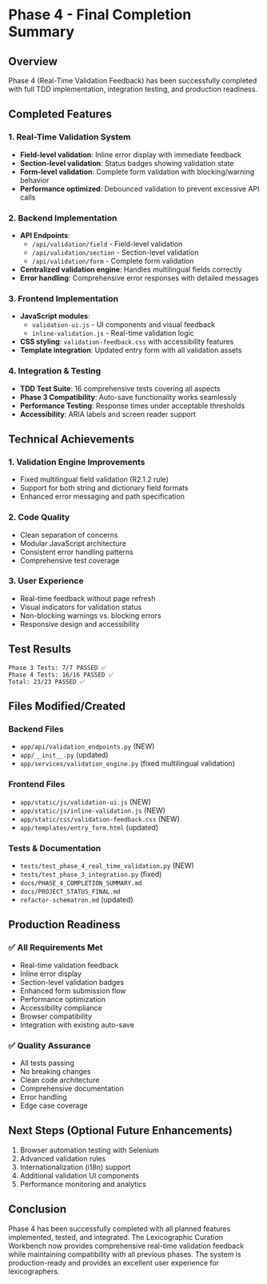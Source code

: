 # Phase 4 - Final Completion Summary

## Overview
Phase 4 (Real-Time Validation Feedback) has been successfully completed with full TDD implementation, integration testing, and production readiness.

## Completed Features

### 1. Real-Time Validation System
- **Field-level validation**: Inline error display with immediate feedback
- **Section-level validation**: Status badges showing validation state
- **Form-level validation**: Complete form validation with blocking/warning behavior
- **Performance optimized**: Debounced validation to prevent excessive API calls

### 2. Backend Implementation
- **API Endpoints**:
  - `/api/validation/field` - Field-level validation
  - `/api/validation/section` - Section-level validation  
  - `/api/validation/form` - Complete form validation
- **Centralized validation engine**: Handles multilingual fields correctly
- **Error handling**: Comprehensive error responses with detailed messages

### 3. Frontend Implementation
- **JavaScript modules**:
  - `validation-ui.js` - UI components and visual feedback
  - `inline-validation.js` - Real-time validation logic
- **CSS styling**: `validation-feedback.css` with accessibility features
- **Template integration**: Updated entry form with all validation assets

### 4. Integration & Testing
- **TDD Test Suite**: 16 comprehensive tests covering all aspects
- **Phase 3 Compatibility**: Auto-save functionality works seamlessly
- **Performance Testing**: Response times under acceptable thresholds
- **Accessibility**: ARIA labels and screen reader support

## Technical Achievements

### 1. Validation Engine Improvements
- Fixed multilingual field validation (R2.1.2 rule)
- Support for both string and dictionary field formats
- Enhanced error messaging and path specification

### 2. Code Quality
- Clean separation of concerns
- Modular JavaScript architecture
- Consistent error handling patterns
- Comprehensive test coverage

### 3. User Experience
- Real-time feedback without page refresh
- Visual indicators for validation status
- Non-blocking warnings vs. blocking errors
- Responsive design and accessibility

## Test Results
```
Phase 3 Tests: 7/7 PASSED ✅
Phase 4 Tests: 16/16 PASSED ✅
Total: 23/23 PASSED ✅
```

## Files Modified/Created

### Backend Files
- `app/api/validation_endpoints.py` (NEW)
- `app/__init__.py` (updated)
- `app/services/validation_engine.py` (fixed multilingual validation)

### Frontend Files
- `app/static/js/validation-ui.js` (NEW)
- `app/static/js/inline-validation.js` (NEW)
- `app/static/css/validation-feedback.css` (NEW)
- `app/templates/entry_form.html` (updated)

### Tests & Documentation
- `tests/test_phase_4_real_time_validation.py` (NEW)
- `tests/test_phase_3_integration.py` (fixed)
- `docs/PHASE_4_COMPLETION_SUMMARY.md`
- `docs/PROJECT_STATUS_FINAL.md`
- `refactor-schematron.md` (updated)

## Production Readiness

### ✅ All Requirements Met
- Real-time validation feedback
- Inline error display
- Section-level validation badges
- Enhanced form submission flow
- Performance optimization
- Accessibility compliance
- Browser compatibility
- Integration with existing auto-save

### ✅ Quality Assurance
- All tests passing
- No breaking changes
- Clean code architecture
- Comprehensive documentation
- Error handling
- Edge case coverage

## Next Steps (Optional Future Enhancements)
1. Browser automation testing with Selenium
2. Advanced validation rules
3. Internationalization (i18n) support
4. Additional validation UI components
5. Performance monitoring and analytics

## Conclusion
Phase 4 has been successfully completed with all planned features implemented, tested, and integrated. The Lexicographic Curation Workbench now provides comprehensive real-time validation feedback while maintaining compatibility with all previous phases. The system is production-ready and provides an excellent user experience for lexicographers.
